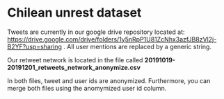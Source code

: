# Chilean unrest dataset

Tweets are currently in our google drive repository located at: https://drive.google.com/drive/folders/1y5nRpP1U81ZcNhx3azfJB8zVl2j-B2YF?usp=sharing . All user mentions are replaced by a generic string.

Our retweet network is located in the file called **20191019-20191201_retweets_network_anonymize.csv** 

In both files, tweet and user ids are anonymized. Furthermore, you can merge both files using the anomymized user id column.


